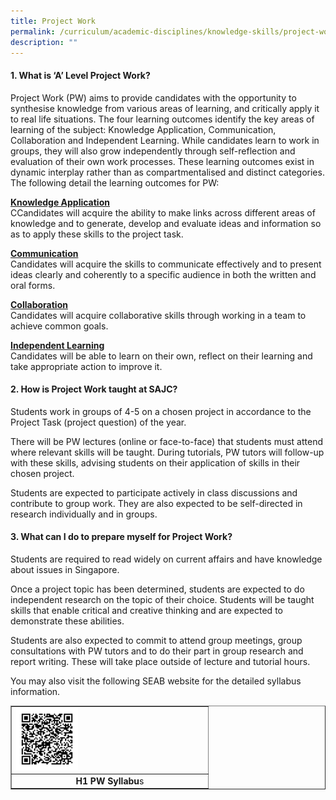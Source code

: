 ```yaml
---
title: Project Work
permalink: /curriculum/academic-disciplines/knowledge-skills/project-work/
description: ""
---
```

<h4><strong>1. What is &lsquo;A&rsquo; Level Project Work?</strong></h4>
<p>Project Work (PW) aims to provide candidates with the opportunity to synthesise knowledge from various areas of learning, and critically apply it to real life situations. The four learning outcomes identify the key areas of learning of the subject: Knowledge Application, Communication, Collaboration and Independent Learning. While candidates learn to work in groups, they will also grow independently through self-reflection and evaluation of their own work processes. These learning outcomes exist in dynamic interplay rather than as compartmentalised and distinct categories. The following detail the learning outcomes for PW:</p>
<p><strong><u>Knowledge Application<br /></u></strong>CCandidates will acquire the ability to make links across different areas of knowledge and to generate, develop and evaluate ideas and information so as to apply these skills to the project task.</p>
<p><strong><u>Communication<br /></u></strong>Candidates will acquire the skills to communicate effectively and to present ideas clearly and coherently to a specific audience in both the written and oral forms.</p>
<p><strong><u>Collaboration<br /></u></strong>Candidates will acquire collaborative skills through working in a team to achieve common goals.</p>
<p><strong><u>Independent Learning<br /></u></strong>Candidates will be able to learn on their own, reflect on their learning and take appropriate action to improve it.</p>
<h4><strong>2. How is Project Work taught at SAJC?</strong></h4>
<p>Students work in groups of 4-5 on a chosen project in accordance to the Project Task (project question) of the year.</p>
<p>There will be PW lectures (online or face-to-face) that students must attend where relevant skills will be taught. During tutorials, PW tutors will follow-up with these skills, advising students on their application of skills in their chosen project.</p>
<p>Students are expected to participate actively in class discussions and contribute to group work. They are also expected to be self-directed in research individually and in groups.</p>
<h4><strong>3. What can I do to prepare myself for Project Work?</strong></h4>
<p>Students are required to read widely on current affairs and have knowledge about issues in Singapore.</p>
<p>Once a project topic has been determined, students are expected to do independent research on the topic of their choice. Students will be taught skills that enable critical and creative thinking and are expected to demonstrate these abilities.</p>
<p>Students are also expected to commit to attend group meetings, group consultations with PW tutors and to do their part in group research and report writing. These will take place outside of lecture and tutorial hours.</p>
<p>You may also visit the following SEAB website for the detailed syllabus information.</p>
<table style="border-collapse: collapse; width: 100%;" border="1">
<tbody>
<tr>
<td style="width: 100%;"><img style="width: 33%;" src="/images/pw.png" /></td>
</tr>
<tr>
<td style="width: 100%; text-align: center;"><strong>H1 PW Syllabu</strong>s</td>
</tr>
</tbody>
</table>